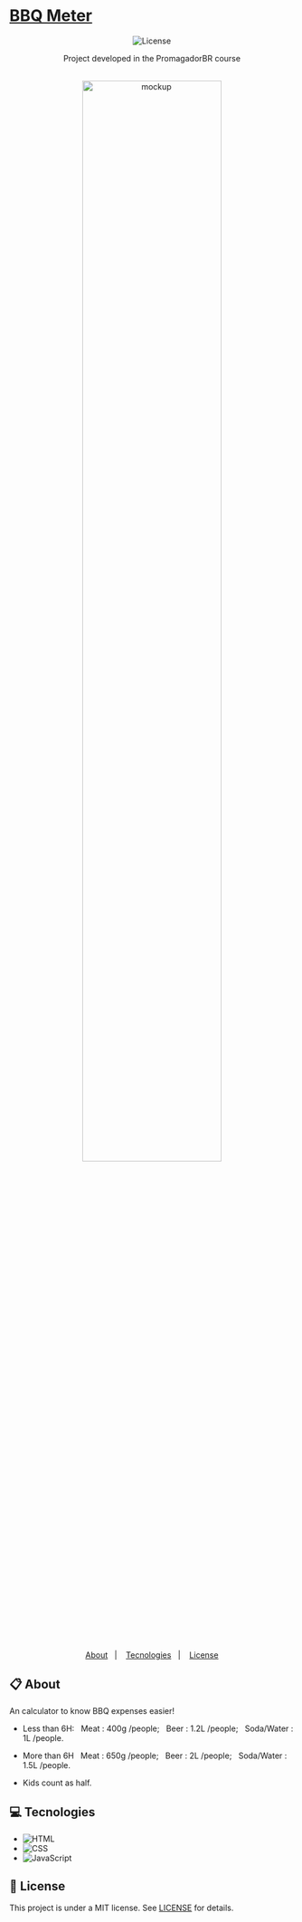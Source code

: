 # <a href="https://snowymonkey.github.io/bbqmeter/">BBQ Meter</a>

<p align="center">	
  <img alt="License" src="https://img.shields.io/badge/license-MIT-FFE162">
</p>

<div align="center">
   Project developed in the PromagadorBR course
</div>
<br>
<p align="center">
  <img alt="mockup" src="https://raw.githubusercontent.com/snowymonkey/bbqmeter/main/assets/site-preview.png" width="70%">
</p>
<br>
<p align="center">
  <a href="#clipboard-about">About</a>&nbsp;&nbsp;&nbsp;|&nbsp;&nbsp;&nbsp;
  <a href="#computer-tecnologies">Tecnologies</a>&nbsp;&nbsp;&nbsp;|&nbsp;&nbsp;&nbsp;
  <a href="#closed_book-license">License</a>
</p>

## :clipboard: About

An calculator to know BBQ expenses easier!


- Less than 6H:
&nbsp;  Meat : 400g /people;
&nbsp;  Beer : 1.2L /people;
&nbsp;  Soda/Water : 1L /people.


- More than 6H
&nbsp;  Meat : 650g /people;
&nbsp;  Beer : 2L /people;
&nbsp;  Soda/Water : 1.5L /people.


- Kids count as half.

## :computer: Tecnologies


- ![HTML](https://img.shields.io/badge/-HTML-05122A?style=flat&logo=HTML5)&nbsp;
- ![CSS](https://img.shields.io/badge/-CSS-05122A?style=flat&logo=CSS3&logoColor=1572B6)&nbsp;
- ![JavaScript](https://img.shields.io/badge/-JavaScript-05122A?style=flat&logo=javascript)&nbsp;

## :closed_book: License

This project is under a MIT license. See [LICENSE](https://github.com/snowymonkey/bbqmeter/blob/main/LICENSE) for details.
